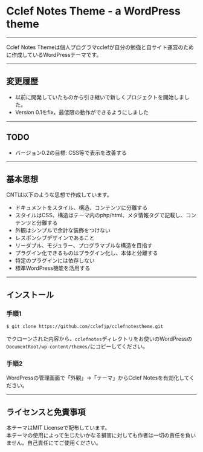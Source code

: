 # Cclef Notes Theme - a WordPress theme

---

Cclef Notes Themeは個人プログラマcclefが自分の勉強と自サイト運営のために作成しているWordPressテーマです。  


---

## 変更履歴

* 以前に開発していたものから引き継いで新しくプロジェクトを開始しました。
* Version 0.1をfix。最低限の動作ができるようにしました


---

## TODO

* バージョン0.2の目標: CSS等で表示を改善する

---

## 基本思想

CNTは以下のような思想で作成しています。

* ドキュメントをスタイル、構造、コンテンツに分離する
* スタイルはCSS、構造はテーマ内のphp/html、メタ情報タグで記載し、コンテンツと分離する
* 外観はシンプルで余計な装飾をつけない
* レスポンシブデザインであること
* リーダブル、モジュラー、プログラマブルな構造を目指す
* プラグイン化できるものはプラグイン化し、本体と分離する
* 特定のプラグインには依存しない
* 標準WordPress機能を活用する

---

## インストール

### 手順1

```sh
$ git clone https://github.com/cclefjp/cclefnotestheme.git
```
でクローンされた内容から、`cclefnotes`ディレクトリをお使いのWordPressの`DocumentRoot/wp-content/themes/`にコピーしてください。

### 手順2
WordPressの管理画面で「外観」→「テーマ」からCclef Notesを有効化してください。

---

## ライセンスと免責事項

本テーマはMIT Licenseで配布しています。  
本テーマの使用によって生じたいかなる損害に対しても作者は一切の責任を負いません。自己責任にてご使用ください。

